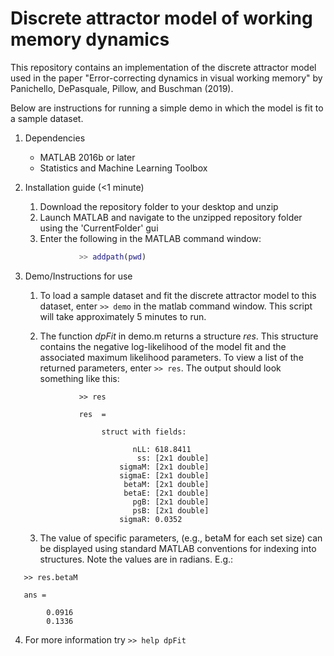 # Discrete attractor model of working memory dynamics

This repository contains an implementation of the discrete attractor model used in the paper "Error-correcting dynamics in visual working memory" by Panichello, DePasquale, Pillow, and Buschman (2019). 

Below are instructions for running a simple demo in which the model is fit to a sample dataset. 

1. Dependencies

    * MATLAB 2016b or later
    * Statistics and Machine Learning Toolbox
  
2. Installation guide (<1 minute)

    1. Download the repository folder to your desktop and unzip
    2. Launch MATLAB and navigate to the unzipped repository folder using the 'CurrentFolder' gui
    3. Enter the following in the MATLAB command window:
    ```matlab
                >> addpath(pwd)
    ```
3. Demo/Instructions for use
   1. To load a sample dataset and fit the discrete attractor model to this dataset, enter `>> demo` in the matlab command window. This script will take approximately 5 minutes to run. 
    
   2. The function *dpFit* in demo.m returns a structure *res*. This structure contains the negative log-likelihood of the model fit and the associated maximum likelihood parameters. To view a list of the returned parameters, enter `>> res`. The output should look something like this:
    ```
                >> res
                
                res  = 
                
                     struct with fields:
                     
                            nLL: 618.8411
                             ss: [2x1 double]
                         sigmaM: [2x1 double]
                         sigmaE: [2x1 double]
                          betaM: [2x1 double]
                          betaE: [2x1 double]
                            pgB: [2x1 double]
                            psB: [2x1 double]
                         sigmaR: 0.0352
    ```
    
    3. The value of specific parameters, (e.g., betaM for each set size) can be displayed using standard MATLAB conventions for indexing into structures. Note the values are in radians. E.g.:
```
   >> res.betaM
   
   ans = 
   
        0.0916
        0.1336
```        
 4. For more information try `>> help dpFit`
